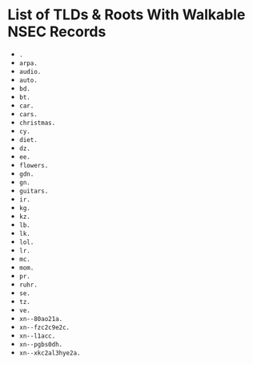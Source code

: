 # List of TLDs & Roots With Walkable NSEC Records

* `.`
* `arpa.`
* `audio.`
* `auto.`
* `bd.`
* `bt.`
* `car.`
* `cars.`
* `christmas.`
* `cy.`
* `diet.`
* `dz.`
* `ee.`
* `flowers.`
* `gdn.`
* `gn.`
* `guitars.`
* `ir.`
* `kg.`
* `kz.`
* `lb.`
* `lk.`
* `lol.`
* `lr.`
* `mc.`
* `mom.`
* `pr.`
* `ruhr.`
* `se.`
* `tz.`
* `ve.`
* `xn--80ao21a.`
* `xn--fzc2c9e2c.`
* `xn--l1acc.`
* `xn--pgbs0dh.`
* `xn--xkc2al3hye2a.`
